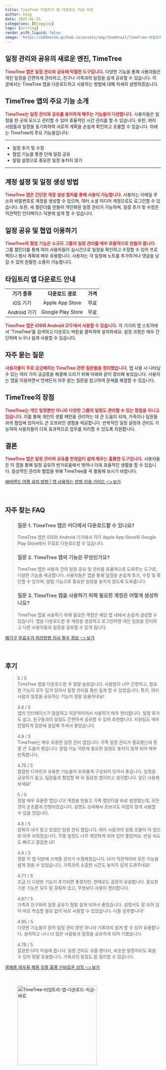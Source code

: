 ```yaml
---
title: TimeTree 타임트리 앱 다운로드 지금 바로
author: bing
date: 2025-01-31
categories: [Blogging]
tags: [writing]
render_with_liquid: false
image: 'https://adkhouse.github.io/assets/img/thumbnail/TimeTree-타임트리-앱-다운로드-지금-바로.webp'
---
```



<h2 id='일정 관리와 공유의 새로운 엔진, TimeTree'>일정 관리와 공유의 새로운 엔진, TimeTree</h2>

<p><b><span style="color: #ee2323;">TimeTree 앱은 일정 관리와 공유에 탁월한 도구입니다.</span></b> 다양한 기능을 통해 사용자들은 개인 일정을 간편하게 관리하고, 친구나 가족과의 일정을 쉽게 공유할 수 있습니다. 이 글에서는 TimeTree 앱을 다운로드하고 사용하는 방법에 대해 자세히 설명하겠습니다.</p>

<h2 id='TimeTree 앱의 주요 기능 소개'>TimeTree 앱의 주요 기능 소개</h2>

<p><b><span style="color: #ee2323;">TimeTree는 일정 관리와 공유를 용이하게 해주는 기능들이 다양합니다.</span></b> 사용자들은 일정을 한 곳에 모으고 관리할 수 있어 효율적인 시간 관리를 할 수 있습니다. 또한, 여러 사람들과 일정을 동기화하여 서로의 계획을 손쉽게 확인하고 조율할 수 있습니다. 아래는 TimeTree의 주요 기능들입니다:</p>

<hr />

<ul>
    <li>일정 추가 및 수정</li>
    <li>협업 기능을 통한 단체 일정 공유</li>
    <li>알림 설정으로 중요한 일정 놓치지 않기</li>
</ul>

<hr />

<h2 id='계정 설정 및 일정 생성 방법'>계정 설정 및 일정 생성 방법</h2>

<p><b><span style="color: #ee2323;">TimeTree 앱은 간단한 계정 생성 절차를 통해 사용이 가능합니다.</span></b> 사용자는 이메일 주소와 비밀번호로 계정을 생성할 수 있으며, 여러 소셜 미디어 계정으로도 로그인할 수 있습니다. 또한, 새 캘린더를 만들어 개인화된 일정 관리가 가능하며, 일정 추가 및 수정은 직관적인 인터페이스 덕분에 쉽게 할 수 있습니다.</p>

<h2 id='일정 공유 및 협업 이용하기'>일정 공유 및 협업 이용하기</h2>

<p><b><span style="color: #ee2323;">TimeTree의 협업 기능은 소규모 그룹의 일정 관리를 매우 효율적으로 만들어 줍니다.</span></b> 그룹 캘린더를 통해 여러 사용자들이 실시간으로 일정을 확인하고 수정할 수 있어 프로젝트나 행사 계획에 매우 유용합니다. 사용자는 각 일정에 노트를 추가하거나 댓글을 남길 수 있어 원활한 소통이 가능합니다.</p>

<h2 id='타임트리 앱 다운로드 안내'>타임트리 앱 다운로드 안내</h2>

<table>
    <tr>
        <td style="text-align: center; height: 17px;"><b>기기 종류</b></td>
        <td style="text-align: center; height: 17px;"><b>다운로드 경로</b></td>
        <td style="text-align: center; height: 17px;"><b>가격</b></td>
    </tr>
    <tr>
        <td style="text-align: center; height: 17px;">iOS 기기</td>
        <td style="text-align: center; height: 17px;">Apple App Store</td>
        <td style="text-align: center; height: 17px;">무료</td>
    </tr>
    <tr>
        <td style="text-align: center; height: 17px;">Android 기기</td>
        <td style="text-align: center; height: 17px;">Google Play Store</td>
        <td style="text-align: center; height: 17px;">무료</td>
    </tr>
</table>

<p><b><span style="color: #ee2323;">TimeTree 앱은 iOS와 Android 모두에서 사용할 수 있습니다.</span></b> 각 기기의 앱 스토어에서 'TimeTree'를 검색하고 다운로드 버튼을 클릭하여 설치하세요. 설정 과정은 매우 간단하며 누구나 쉽게 사용할 수 있습니다.</p>

<h2 id='자주 묻는 질문'>자주 묻는 질문</h2>

<p><b><span style="color: #ee2323;">사용자들이 주로 궁금해하는 TimeTree 관련 질문들을 정리했습니다.</span></b> 앱 사용 시 나타날 수 있는 여러 가지 궁금증을 해결해 드리기 위해 아래와 같이 정리해 놓았습니다. 사용자는 앱을 이용하면서 언제든지 자주 묻는 질문을 참고하여 문제를 해결할 수 있습니다.</p>

<h2 id='TimeTree의 장점'>TimeTree의 장점</h2>

<p><b><span style="color: #ee2323;">TimeTree는 개인 일정뿐만 아니라 다양한 그룹의 일정도 관리할 수 있는 장점을 지니고 있습니다.</span></b> 이를 통해 개인의 생활 패턴을 관리하는 데 큰 도움이 되며, 가족이나 팀원들과의 협업에 있어서도 큰 오프라인 경험을 제공합니다. 반복적인 일정 설정과 관리도 가능하여 사용자들이 더욱 효과적으로 업무를 처리할 수 있도록 지원합니다.</p>

<h2 id='결론'>결론</h2>

<p><b><span style="color: #ee2323;">TimeTree 앱은 일정 관리와 공유를 한정없이 쉽게 해주는 훌륭한 도구입니다.</span></b> 사용자들은 이 앱을 통해 일정 공유의 번거로움에서 벗어나 더욱 효율적인 생활을 할 수 있습니다. 일상적인 관리와 협업을 위해 TimeTree를 꼭 활용해 보시기 바랍니다.</p>


<p><a class="click-button" title="에버랜드 어플 설치 방법 | 앱 사용하는 방법 이용 가이드" href="https://adkhouse.github.io/posts/%EC%97%90%EB%B2%84%EB%9E%9C%EB%93%9C-%EC%96%B4%ED%94%8C-%EC%84%A4%EC%B9%98-%EB%B0%A9%EB%B2%95-%EC%95%B1-%EC%82%AC%EC%9A%A9%ED%95%98%EB%8A%94-%EB%B0%A9%EB%B2%95-%EC%9D%B4%EC%9A%A9-%EA%B0%80%EC%9D%B4%EB%93%9C/" rel="dofollow">에버랜드 어플 설치 방법 | 앱 사용하는 방법 이용 가이드 👈 보기</a></p><br>
<h2 id='자주_찾는_FAQ'>자주 찾는 FAQ</h2>
<div itemscope="" itemtype="https://schema.org/FAQPage"> 
<blockquote> 
<div itemscope="" itemprop="mainEntity" itemtype="https://schema.org/Question"> 
<h3 itemprop="name">질문 1. TimeTree 앱은 어디에서 다운로드할 수 있나요?</h3> 
<div itemscope="" itemprop="acceptedAnswer" itemtype="https://schema.org/Answer"> 
<span itemprop="text"> 
<p>TimeTree 앱은 iOS와 Android 기기에서 각각 Apple App Store와 Google Play Store에서 무료로 다운로드할 수 있습니다.</p> 
</span> 
</div> 
</div> 
<div itemscope="" itemprop="mainEntity" itemtype="https://schema.org/Question"> 
<h3 itemprop="name">질문 2. TimeTree 앱의 기능은 무엇인가요?</h3> 
<div itemscope="" itemprop="acceptedAnswer" itemtype="https://schema.org/Answer"> 
<span itemprop="text"> 
<p>TimeTree 앱은 사용자 간의 일정 공유 및 관리를 효율적으로 도와주는 도구로, 다양한 기능을 제공합니다. 사용자들은 앱을 통해 일정을 손쉽게 추가, 수정 및 확인할 수 있으며, 알림 기능으로 중요한 일정을 놓치지 않도록 도와줍니다.</p> 
</span> 
</div> 
</div> 
<div itemscope="" itemprop="mainEntity" itemtype="https://schema.org/Question"> 
<h3 itemprop="name">질문 3. TimeTree 앱을 사용하기 위해 필요한 계정은 어떻게 생성하나요?</h3> 
<div itemscope="" itemprop="acceptedAnswer" itemtype="https://schema.org/Answer"> 
<span itemprop="text"> 
<p>TimeTree 앱을 사용하기 위해 필요한 계정은 해당 앱 내에서 손쉽게 생성할 수 있습니다. 앱을 다운로드한 후 계정을 생성하고 로그인하면 개인 일정을 관리하고 다른 사용자들과 일정을 공유할 수 있게 됩니다.</p> 
</span> 
</div> 
</div> 
</blockquote> 
</div>
<p><a class="click-button" title="폐가구 무료수거 처리방법 이사 필수 정보" href="https://adkhouse.github.io/posts/%ED%8F%90%EA%B0%80%EA%B5%AC-%EB%AC%B4%EB%A3%8C%EC%88%98%EA%B1%B0-%EC%B2%98%EB%A6%AC%EB%B0%A9%EB%B2%95-%EC%9D%B4%EC%82%AC-%ED%95%84%EC%88%98-%EC%A0%95%EB%B3%B4/" rel="dofollow">폐가구 무료수거 처리방법 이사 필수 정보 👈 보기</a></p><br>
<h2 id='후기'>후기</h2>
<div itemscope itemtype="https://schema.org/Product">
  <blockquote>
  <div itemprop="review" itemscope itemtype="https://schema.org/Review">
      <div itemprop="reviewRating" itemscope itemtype="https://schema.org/Rating"> <span itemprop="ratingValue">5</span> / <span itemprop="bestRating">5</span> </div>
      <span itemprop="reviewBody">TimeTree 앱을 다운로드한 후 정말 놀랐습니다. 사용법이 너무 간편하고, 필요한 기능이 모두 담겨 있어서 일정 관리를 훨씬 쉽게 할 수 있었습니다. 특히, 여러 사람과 일정을 공유하는 기능이 정말 유용하네요!</span>
  </div>
  <br>
  <div itemprop="review" itemscope itemtype="https://schema.org/Review">
      <div itemprop="reviewRating" itemscope itemtype="https://schema.org/Rating"> <span itemprop="ratingValue">4.8</span> / <span itemprop="bestRating">5</span> </div>
      <span itemprop="reviewBody">앱의 인터페이스가 깔끔하고 직관적이어서 사용하기 매우 편리합니다. 일정 추가도 쉽고, 친구들과의 일정도 간편하게 공유할 수 있어 추천합니다. 지원팀도 매우 친절하게 질문에 응답해 주셔서 좋았습니다.</span>
  </div>
  <br>
  <div itemprop="review" itemscope itemtype="https://schema.org/Review">
      <div itemprop="reviewRating" itemscope itemtype="https://schema.org/Rating"> <span itemprop="ratingValue">4.9</span> / <span itemprop="bestRating">5</span> </div>
      <span itemprop="reviewBody">TimeTree는 매우 유용한 일정 관리 앱입니다. 가족 일정 관리가 필요했는데 정말 큰 도움이 됐습니다. 알림 기능 덕분에 중요한 일정도 놓치지 않게 되어 매우 만족합니다.</span>
  </div>
  <br>
  <div itemprop="review" itemscope itemtype="https://schema.org/Review">
      <div itemprop="reviewRating" itemscope itemtype="https://schema.org/Rating"> <span itemprop="ratingValue">4.75</span> / <span itemprop="bestRating">5</span> </div>
      <span itemprop="reviewBody">깔끔한 디자인과 유용한 기능들이 조화롭게 구성되어 있어서 좋습니다. 일정을 공유하기 쉽고, 팀원들과 협업할 때 꼭 필요한 앱이라고 생각합니다. 일단 사용해보세요!</span>
  </div>
  <br>
  <div itemprop="review" itemscope itemtype="https://schema.org/Review">
      <div itemprop="reviewRating" itemscope itemtype="https://schema.org/Rating"> <span itemprop="ratingValue">5</span> / <span itemprop="bestRating">5</span> </div>
      <span itemprop="reviewBody">정말 매우 유용한 앱입니다! 계정을 만들고 가족 캘린더를 바로 설정했는데, 모든 것이 순조롭게 진행되었습니다. 설명도 상세해서 초보자도 어렵지 않게 사용할 수 있을 것입니다.</span>
  </div>
  <br>
  <div itemprop="review" itemscope itemtype="https://schema.org/Review">
      <div itemprop="reviewRating" itemscope itemtype="https://schema.org/Rating"> <span itemprop="ratingValue">4.8</span> / <span itemprop="bestRating">5</span> </div>
      <span itemprop="reviewBody">정확히 내가 찾고 있었던 일정 관리 앱입니다. 여러 사람과의 일정 조율이 이 앱으로 아주 쉬워졌습니다. 각종 설정도 너무 깨끗하게 되어 있어 좋았어요. 반응 속도도 빠르고 깔끔한 UI!</span>
  </div>
  <br>
  <div itemprop="review" itemscope itemtype="https://schema.org/Review">
      <div itemprop="reviewRating" itemscope itemtype="https://schema.org/Rating"> <span itemprop="ratingValue">4.9</span> / <span itemprop="bestRating">5</span> </div>
      <span itemprop="reviewBody">정말 이 앱 덕분에 스케줄 관리가 수월해졌습니다. UI가 직관적이라 모든 기능을 쉽게 찾을 수 있었습니다. 가족과의 소중한 시간도 놓치지 않게 도와주네요!</span>
  </div>
  <br>
  <div itemprop="review" itemscope itemtype="https://schema.org/Review">
      <div itemprop="reviewRating" itemscope itemtype="https://schema.org/Rating"> <span itemprop="ratingValue">4.77</span> / <span itemprop="bestRating">5</span> </div>
      <span itemprop="reviewBody">조금 더 다양한 기능이 추가되면 좋겠지만, 현재로도 굉장히 유용합니다. 필요한 기본 기능은 모두 잘 갖춰져 있고, 무엇보다 사용이 편리합니다.</span>
  </div>
  <br>
  <div itemprop="review" itemscope itemtype="https://schema.org/Review">
      <div itemprop="reviewRating" itemscope itemtype="https://schema.org/Rating"> <span itemprop="ratingValue">4.87</span> / <span itemprop="bestRating">5</span> </div>
      <span itemprop="reviewBody">가족과 친구와의 일정 공유가 정말 쉽게 되어서 좋았습니다. 설명서도 잘 되어 있어 따로 학습할 필요 없이 바로 사용할 수 있었습니다. 다들 강추합니다!</span>
  </div>
  <br>
  <div itemprop="review" itemscope itemtype="https://schema.org/Review">
      <div itemprop="reviewRating" itemscope itemtype="https://schema.org/Rating"> <span itemprop="ratingValue">4.95</span> / <span itemprop="bestRating">5</span> </div>
      <span itemprop="reviewBody">다양한 기능들이 있어 일정 관리 뿐만 아니라 기록까지 쉽게 할 수 있어 유용합니다. 설치하고 나니 더 많은 사람들과 일정을 공유하게 되어 기뻤습니다.</span>
  </div>
  <br>
  <div itemprop="review" itemscope itemtype="https://schema.org/Review">
      <div itemprop="reviewRating" itemscope itemtype="https://schema.org/Rating"> <span itemprop="ratingValue">4.78</span> / <span itemprop="bestRating">5</span> </div>
      <span itemprop="reviewBody">깔끔한 UI가 마음에 듭니다. 일정 관리도 쉬울 뿐더러, 비슷한 일정끼리도 묶을 수 있어 정말 유용합니다. 가족과의 일정도 잘 정리할 수 있습니다.</span>
  </div>
  </blockquote>
</div>
<p><a class="click-button" title="꿈해몽 여우꿈 해몽 길몽 흉몽 신비로운 상징" href="https://adkhouse.github.io/posts/%EA%BF%88%ED%95%B4%EB%AA%BD-%EC%97%AC%EC%9A%B0%EA%BF%88-%ED%95%B4%EB%AA%BD-%EA%B8%B8%EB%AA%BD-%ED%9D%89%EB%AA%BD-%EC%8B%A0%EB%B9%84%EB%A1%9C%EC%9A%B4-%EC%83%81%EC%A7%95/" rel="dofollow">꿈해몽 여우꿈 해몽 길몽 흉몽 신비로운 상징 👈 보기</a></p><br>
<figure class="image"><img src="https://adkhouse.github.io/assets/img/thumbnail/TimeTree-타임트리-앱-다운로드-지금-바로.webp" alt="TimeTree-타임트리-앱-다운로드-지금-바로" width="256" height="256"></figure>